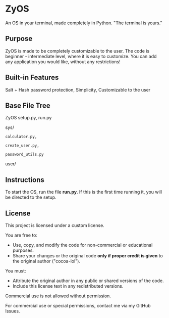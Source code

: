 # ZyOS
An OS in your terminal, made completely in Python.
"The terminal is yours."

## Purpose
ZyOS is made to be completely customizable to the user. The code is beginner - intermediate level, where it is easy to customize. You can add any application you would like, without any restrictions!

## Built-in Features
Salt + Hash password protection,
Simplicity,
Customizable to the user

## Base File Tree
ZyOS
  setup.py,
  run.py
  
  sys/
    
    calculator.py,
    
    create_user.py,
    
    password_utils.py
  
  user/

## Instructions
To start the OS, run the file **run.py**. If this is the first time running it, you will be directed to the setup.

## License
This project is licensed under a custom license.

You are free to:
- Use, copy, and modify the code for non-commercial or educational purposes.
- Share your changes or the original code **only if proper credit is given** to the original author ("cocoa-lol").

You must:
- Attribute the original author in any public or shared versions of the code.
- Include this license text in any redistributed versions.

Commercial use is not allowed without permission.

For commercial use or special permissions, contact me via my GitHub Issues.

